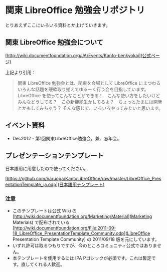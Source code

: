 関東 LibreOffice 勉強会リポジトリ
==========
とりあえずここにいろいろ資料とか上げていきます。


関東 LibreOffice 勉強会について
----------
[http://wiki.documentfoundation.org/JA/Events/Kanto-benkyokai](公式ページ)

上記より引用：

> 関東 LibreOffice 勉強会とは、関東を会場として LibreOffice にまつわるいろんな話題を硬軟取り揃えてゆるーく行う会を目指しています。
> LibreOffice を使ってこんなことができる！　こんな使い方をしたいけどみんなどうしてる？　この新機能生かしてるよ？　ちょっとたまには開発とかもしてみちゃう？ そんな感じで、いろいろやってみたいと思います。

イベント資料
----------
* Dec2012 - 第1回関東LibreOffice勉強会。兼、忘年会。


プレゼンテーションテンプレート
----------
日本語用に用意したので使ってください。

[https://github.com/naruoga/KantoLibreOffice/raw/master/LibreOffice_PresentationTemplate_ja.odp](日本語用テンプレート)

### 注意 ###

* このテンプレートは公式 Wiki の [http://wiki.documentfoundation.org/Marketing/Material](Marketing Materials) で配布されている [http://wiki.documentfoundation.org/File:2011-09-18_LibreOffice_PresentationTemplate_Community.odp](LibreOffice Presentation Template Community) の 2011/09/18 版を元にしています。
* いずれ許可は取るつもりですが、今のところコミュニティ公式ではありません。
* 本テンプレートを使用するには IPA Pゴシックが必須です。これは暫定です。直してくれる人歓迎。
